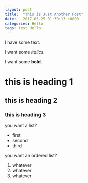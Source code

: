 ```yaml
---
layout: post
title:  "This is Just Another Post"
date:   2017-03-25 01:30:13 +0800
categories: Hello
tags: test Hello
---
```

I have some text.

I want some _italics_.

I want some **bold**.

# this is heading 1

## this is heading 2

### this is heading 3

you want a list?
* first
* second
* third

you want an ordered list?
1. whatever
1. whatever
1. whatever